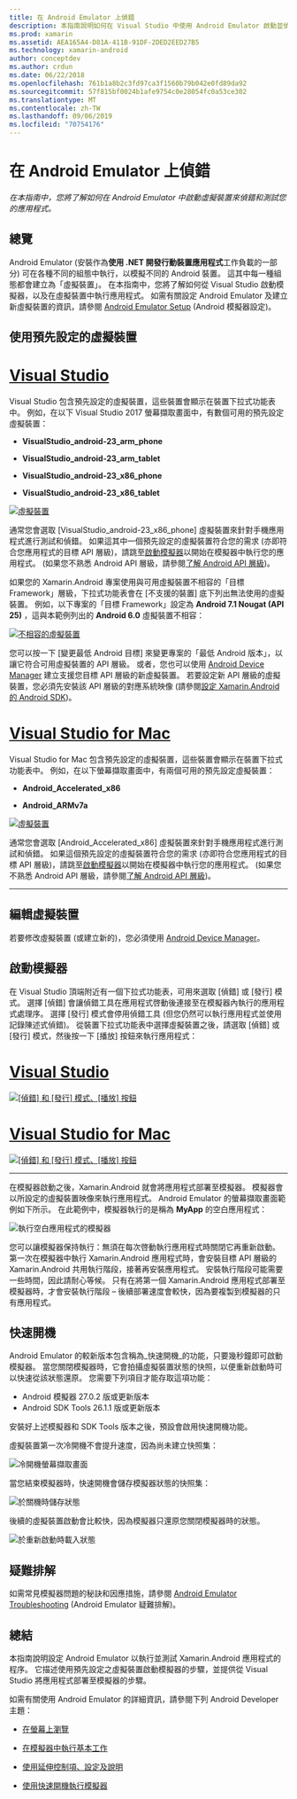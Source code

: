 ```yaml
---
title: 在 Android Emulator 上偵錯
description: 本指南說明如何在 Visual Studio 中使用 Android Emulator 啟動並偵錯應用程式。
ms.prod: xamarin
ms.assetid: AEA165A4-D81A-411B-91DF-2DED2EED27B5
ms.technology: xamarin-android
author: conceptdev
ms.author: crdun
ms.date: 06/22/2018
ms.openlocfilehash: 761b1a8b2c3fd97ca3f1560b79b042e0fd89da92
ms.sourcegitcommit: 57f815bf0024b1afe9754c0e28054fc0a53ce302
ms.translationtype: MT
ms.contentlocale: zh-TW
ms.lasthandoff: 09/06/2019
ms.locfileid: "70754176"
---
```

# <a name="debugging-on-the-android-emulator"></a>在 Android Emulator 上偵錯

_在本指南中，您將了解如何在 Android Emulator 中啟動虛擬裝置來偵錯和測試您的應用程式。_

## <a name="overview"></a>總覽

Android Emulator (安裝作為**使用 .NET 開發行動裝置應用程式**工作負載的一部分) 可在各種不同的組態中執行，以模擬不同的 Android 裝置。 這其中每一種組態都會建立為「虛擬裝置」。 在本指南中，您將了解如何從 Visual Studio 啟動模擬器，以及在虛擬裝置中執行應用程式。 如需有關設定 Android Emulator 及建立新虛擬裝置的資訊，請參閱 [Android Emulator Setup](~/android/get-started/installation/android-emulator/index.md) (Android 模擬器設定)。

## <a name="using-a-pre-configured-virtual-device"></a>使用預先設定的虛擬裝置

# <a name="visual-studiotabwindows"></a>[Visual Studio](#tab/windows)

Visual Studio 包含預先設定的虛擬裝置，這些裝置會顯示在裝置下拉式功能表中。 例如，在以下 Visual Studio 2017 螢幕擷取畫面中，有數個可用的預先設定虛擬裝置：

- **VisualStudio\_android-23\_arm\_phone**

- **VisualStudio\_android-23\_arm\_tablet**

- **VisualStudio\_android-23\_x86\_phone** 

- **VisualStudio\_android-23\_x86\_tablet** 

[![虛擬裝置](debug-on-emulator-images/win/01-virtual-devices-sml.png)](debug-on-emulator-images/win/01-virtual-devices.png#lightbox)

通常您會選取 [VisualStudio\_android-23\_x86\_phone] 虛擬裝置來針對手機應用程式進行測試和偵錯。 如果這其中一個預先設定的虛擬裝置符合您的需求 (亦即符合您應用程式的目標 API 層級)，請跳至[啟動模擬器](#launching)以開始在模擬器中執行您的應用程式。 (如果您不熟悉 Android API 層級，請參閱[了解 Android API 層級](~/android/app-fundamentals/android-api-levels.md))。

如果您的 Xamarin.Android 專案使用與可用虛擬裝置不相容的「目標 Framework」層級，下拉式功能表會在 [不支援的裝置] 底下列出無法使用的虛擬裝置。 例如，以下專案的「目標 Framework」設定為 **Android 7.1 Nougat (API 25)** ，這與本範例列出的 **Android 6.0** 虛擬裝置不相容：

[![不相容的虛擬裝置](debug-on-emulator-images/win/02-incompatible-level-sml.png)](debug-on-emulator-images/win/02-incompatible-level.png#lightbox)

您可以按一下 [變更最低 Android 目標] 來變更專案的「最低 Android 版本」，以讓它符合可用虛擬裝置的 API 層級。 或者，您也可以使用 [Android Device Manager](~/android/get-started/installation/android-emulator/device-manager.md) 建立支援您目標 API 層級的新虛擬裝置。
若要設定新 API 層級的虛擬裝置，您必須先安裝該 API 層級的對應系統映像 (請參閱[設定 Xamarin.Android 的 Android SDK](~/android/get-started/installation/android-sdk.md))。

# <a name="visual-studio-for-mactabmacos"></a>[Visual Studio for Mac](#tab/macos)

Visual Studio for Mac 包含預先設定的虛擬裝置，這些裝置會顯示在裝置下拉式功能表中。 例如，在以下螢幕擷取畫面中，有兩個可用的預先設定虛擬裝置：

- **Android\_Accelerated\_x86**

- **Android\_ARMv7a**

[![虛擬裝置](debug-on-emulator-images/mac/01-virtual-devices-sml.png)](debug-on-emulator-images/mac/01-virtual-devices.png#lightbox)

通常您會選取 [Android\_Accelerated\_x86] 虛擬裝置來針對手機應用程式進行測試和偵錯。 如果這個預先設定的虛擬裝置符合您的需求 (亦即符合您應用程式的目標 API 層級)，請跳至[啟動模擬器](#launching)以開始在模擬器中執行您的應用程式。 (如果您不熟悉 Android API 層級，請參閱[了解 Android API 層級](~/android/app-fundamentals/android-api-levels.md))。

-----

## <a name="editing-virtual-devices"></a>編輯虛擬裝置

若要修改虛擬裝置 (或建立新的)，您必須使用 [Android Device Manager](~/android/get-started/installation/android-emulator/device-manager.md)。

<a name="launching" />

## <a name="launching-the-emulator"></a>啟動模擬器

在 Visual Studio 頂端附近有一個下拉式功能表，可用來選取 [偵錯] 或 [發行] 模式。 選擇 [偵錯] 會讓偵錯工具在應用程式啓動後連接至在模擬器內執行的應用程式處理序。 選擇 [發行] 模式會停用偵錯工具 (但您仍然可以執行應用程式並使用記錄陳述式偵錯)。 從裝置下拉式功能表中選擇虛擬裝置之後，請選取 [偵錯] 或 [發行] 模式，然後按一下 [播放] 按鈕來執行應用程式：

# <a name="visual-studiotabwindows"></a>[Visual Studio](#tab/windows)

[![[偵錯] 和 [發行] 模式、[播放] 按鈕](debug-on-emulator-images/win/17-debug-release-sml.png)](debug-on-emulator-images/win/17-debug-release.png#lightbox)

# <a name="visual-studio-for-mactabmacos"></a>[Visual Studio for Mac](#tab/macos)

[![[偵錯] 和 [發行] 模式、[播放] 按鈕](debug-on-emulator-images/mac/16-debug-release-sml.png)](debug-on-emulator-images/mac/16-debug-release.png#lightbox)

-----

在模擬器啟動之後，Xamarin.Android 就會將應用程式部署至模擬器。 模擬器會以所設定的虛擬裝置映像來執行應用程式。 Android Emulator 的螢幕擷取畫面範例如下所示。 在此範例中，模擬器執行的是稱為 **MyApp** 的空白應用程式：

![執行空白應用程式的模擬器](debug-on-emulator-images/emulator-running.png)

您可以讓模擬器保持執行：無須在每次啓動執行應用程式時關閉它再重新啟動。 第一次在模擬器中執行 Xamarin.Android 應用程式時，會安裝目標 API 層級的 Xamarin.Android 共用執行階段，接著再安裝應用程式。 安裝執行階段可能需要一些時間，因此請耐心等候。 只有在將第一個 Xamarin.Android 應用程式部署至模擬器時，才會安裝執行階段 &ndash; 後續部署速度會較快，因為要複製到模擬器的只有應用程式。

<a name="quick-boot" />

## <a name="quick-boot"></a>快速開機

Android Emulator 的較新版本包含稱為_快速開機_的功能，只要幾秒鐘即可啟動模擬器。 當您關閉模擬器時，它會拍攝虛擬裝置狀態的快照，以便重新啟動時可以快速從該狀態還原。
您需要下列項目才能存取這項功能：

- Android 模擬器 27.0.2 版或更新版本
- Android SDK Tools 26.1.1 版或更新版本

安裝好上述模擬器和 SDK Tools 版本之後，預設會啟用快速開機功能。 

虛擬裝置第一次冷開機不會提升速度，因為尚未建立快照集：

![冷開機螢幕擷取畫面](debug-on-emulator-images/cold-boot.png)

當您結束模擬器時，快速開機會儲存模擬器狀態的快照集：

![於關機時儲存狀態](debug-on-emulator-images/saving-state.png)

後續的虛擬裝置啟動會比較快，因為模擬器只還原您關閉模擬器時的狀態。

![於重新啟動時載入狀態](debug-on-emulator-images/loading-state.png)

## <a name="troubleshooting"></a>疑難排解

如需常見模擬器問題的秘訣和因應措施，請參閱 [Android Emulator Troubleshooting](~/android/get-started/installation/android-emulator/troubleshooting.md) (Android Emulator 疑難排解)。

## <a name="summary"></a>總結

本指南說明設定 Android Emulator 以執行並測試 Xamarin.Android 應用程式的程序。 它描述使用預先設定之虛擬裝置啟動模擬器的步驟，並提供從 Visual Studio 將應用程式部署至模擬器的步驟。 

如需有關使用 Android Emulator 的詳細資訊，請參閱下列 Android Developer 主題：

- [在螢幕上瀏覽](https://developer.android.com/studio/run/emulator.html#navigate)

- [在模擬器中執行基本工作](https://developer.android.com/studio/run/emulator.html#tasks)

- [使用延伸控制項、設定及說明](https://developer.android.com/studio/run/emulator.html#extended)

- [使用快速開機執行模擬器](https://developer.android.com/studio/run/emulator#quickboot)
